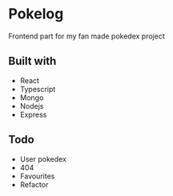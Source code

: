 # Pokelog
Frontend part for my fan made pokedex project

## Built with
 - React
 - Typescript
 - Mongo
 - Nodejs
 - Express

## Todo
 - User pokedex
 - 404
 - Favourites
 - Refactor
